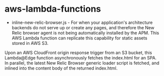 # aws-lambda-functions

* inline-new-relic-browser.js - For when your application's architecture backends do not serve up or create any pages, and therefore the New Relic browser agent is not being automatically installed by the APM. This AWS Lambda function can replicate this capability for static assets stored in AWS S3.

Upon an AWS CloudFront origin response trigger from an S3 bucket, this Lambda@Edge function asynchronously fetches the index.html for an SPA. In parallel, the latest New Relic Browser generic loader script is fetched, and inlined into the content body of the returned index.html.

